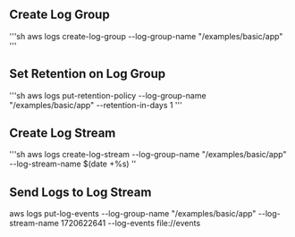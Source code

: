 ## Create Log Group

'''sh
aws logs create-log-group --log-group-name "/examples/basic/app"
'''

## Set Retention on Log Group 

'''sh
aws logs put-retention-policy --log-group-name "/examples/basic/app" --retention-in-days 1
'''

## Create Log Stream 

'''sh
aws logs create-log-stream --log-group-name "/examples/basic/app" --log-stream-name $(date +%s)
''

## Send Logs to Log Stream 
aws logs put-log-events --log-group-name "/examples/basic/app" --log-stream-name 1720622641 --log-events file://events